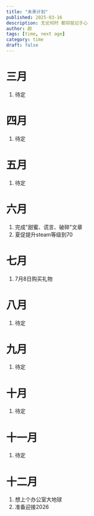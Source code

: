 ```yaml
---
title: "未来计划"
published: 2025-03-16
description: 无论何时 都将铭记于心
author: 颜
tags: [time, next age]
category: time
draft: false
---
```


# 三月
1. 待定



# 四月
1. 待定



# 五月
1. 待定


# 六月
1. 完成"甜蜜、谎言、破碎"文章
2. 夏促提升steam等级到70


# 七月
1. 7月8日购买礼物


# 八月
1. 待定


# 九月
1. 待定


# 十月
1. 待定


# 十一月
1. 待定


# 十二月
1. 想上个办公室大地球
2. 准备迎接2026

